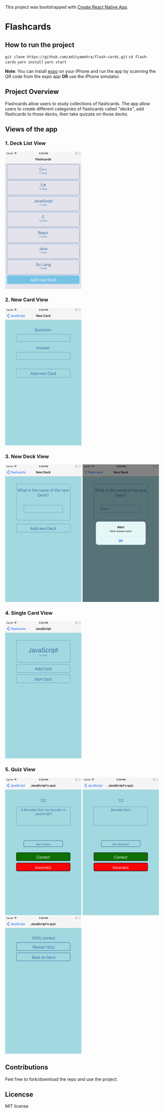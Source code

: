 This project was bootstrapped with [Create React Native App](https://github.com/react-community/create-react-native-app).

# Flashcards

## How to run the project

`git clone https://github.com/adityamehra/flash-cards.git`
`cd flash-cards`
`yarn install`
`yarn start`

__Note__: You can install [expo](https://expo.io/) on your iPhone and run the app by scanning the QR code from the expo app __OR__ use the iPhone simulator.

## Project Overview

Flashcards allow users to study collections of flashcards. The app allow users to create different categories of flashcards called "decks", add flashcards to those decks, then take quizzes on those decks.

## Views of the app

### 1. Deck List View

<img src="./screenshots/DeckListView.png" width="250" height="450">

### 2. New Card View 

<img src="./screenshots/NewCardView.png" width="250" height="450">

### 3. New Deck View

<img src="./screenshots/NewDeckView-1.png" width="250" height="450">

<img src="./screenshots/NewDeckView-2.png" width="250" height="450">

### 4. Single Card View

<img src="./screenshots/SingleCardView.png" width="250" height="450">

### 5. Quiz View

<img src="./screenshots/QuizView-1.png" width="250" height="450">

<img src="./screenshots/QuizView-2.png" width="250" height="450">

<img src="./screenshots/QuizView-3.png" width="250" height="450">

## Contributions 

Feel free to fork/download the repo and use the project.

## Licencse

MIT license









